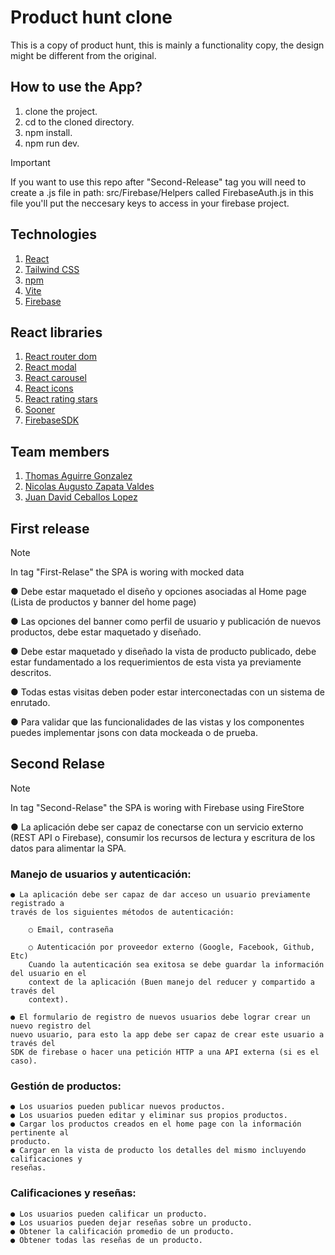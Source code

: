 # Product hunt clone

This is a copy of product hunt, this is mainly a functionality copy, the design might be different from the original.

## How to use the App?

1. clone the project.
2. cd to the cloned directory.
3. npm install.
4. npm run dev.

> [!IMPORTANT]
> If you want to use this repo after "Second-Release" tag you will need to create a .js file in path:
> src/Firebase/Helpers called FirebaseAuth.js in this file you'll put the neccesary keys to access in your
> firebase project.

## Technologies

1. [React](https://react.dev/)
2. [Tailwind CSS](https://tailwindcss.com/)
3. [npm](https://www.npmjs.com/)
4. [Vite](https://vitejs.dev/)
5. [Firebase](https://firebase.google.com/)

## React libraries

1. [React router dom](https://reactrouter.com/en/main)
2. [React modal](https://www.npmjs.com/package/react-modal)
3. [React carousel](https://www.npmjs.com/package/react-responsive-carousel)
4. [React icons](https://react-icons.github.io/react-icons/)
5. [React rating stars](https://www.npmjs.com/package/react-rating-stars-component)
6. [Sooner](https://sonner.emilkowal.ski/)
7. [FirebaseSDK](https://firebase.google.com/docs)

## Team members

1. [Thomas Aguirre Gonzalez](https://github.com/Thomas-Parker24)
2. [Nicolas Augusto Zapata Valdes](https://github.com/NicolasZapataValdes)
3. [Juan David Ceballos Lopez](https://github.com/JuanDCeballos)

## First release

> [!NOTE]
> In tag "First-Relase" the SPA is woring with mocked data

● Debe estar maquetado el diseño y opciones asociadas al Home page (Lista de
productos y banner del home page)

● Las opciones del banner como perfil de usuario y publicación de nuevos productos,
debe estar maquetado y diseñado.

● Debe estar maquetado y diseñado la vista de producto publicado, debe estar
fundamentado a los requerimientos de esta vista ya previamente descritos.

● Todas estas visitas deben poder estar interconectadas con un sistema de enrutado.

● Para validar que las funcionalidades de las vistas y los componentes puedes
implementar jsons con data mockeada o de prueba.

## Second Relase

> [!NOTE]
> In tag "Second-Relase" the SPA is woring with Firebase using FireStore

● La aplicación debe ser capaz de conectarse con un servicio externo (REST API o Firebase),
consumir los recursos de lectura y escritura de los datos para alimentar la SPA.

### Manejo de usuarios y autenticación:

    ● La aplicación debe ser capaz de dar acceso un usuario previamente registrado a
    través de los siguientes métodos de autenticación:

        ○ Email, contraseña

        ○ Autenticación por proveedor externo (Google, Facebook, Github, Etc)
        Cuando la autenticación sea exitosa se debe guardar la información del usuario en el
        context de la aplicación (Buen manejo del reducer y compartido a través del
        context).

    ● El formulario de registro de nuevos usuarios debe lograr crear un nuevo registro del
    nuevo usuario, para esto la app debe ser capaz de crear este usuario a través del
    SDK de firebase o hacer una petición HTTP a una API externa (si es el caso).

### Gestión de productos:

    ● Los usuarios pueden publicar nuevos productos.
    ● Los usuarios pueden editar y eliminar sus propios productos.
    ● Cargar los productos creados en el home page con la información pertinente al
    producto.
    ● Cargar en la vista de producto los detalles del mismo incluyendo calificaciones y
    reseñas.

### Calificaciones y reseñas:

    ● Los usuarios pueden calificar un producto.
    ● Los usuarios pueden dejar reseñas sobre un producto.
    ● Obtener la calificación promedio de un producto.
    ● Obtener todas las reseñas de un producto.
